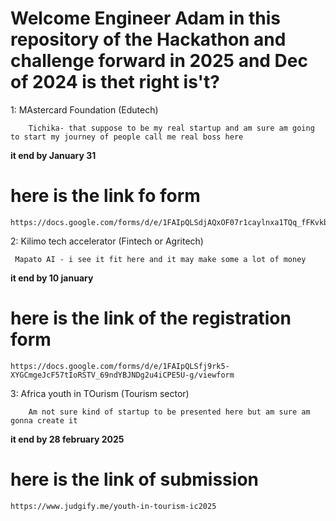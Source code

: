 # Welcome Engineer Adam in this repository of the Hackathon and challenge forward in 2025 and Dec of 2024 is thet right is't?

1: MAstercard Foundation (Edutech)
 
 ```
     Tichika- that suppose to be my real startup and am sure am going to start my journey of people call me real boss here 
 ```
**it end by January 31** 
# here is the link fo form 
```
https://docs.google.com/forms/d/e/1FAIpQLSdjAQxOF07r1caylnxa1TQq_fFKvkb12aL1MF4hZ5fKvkKCng/formResponse

```


2: Kilimo tech accelerator (Fintech or Agritech)

```
 Mapato AI - i see it fit here and it may make some a lot of money 

```
**it end by 10 january**
# here is the link of the registration form
```
https://docs.google.com/forms/d/e/1FAIpQLSfj9rk5-XYGCmgeJcF57tIoRSTV_69ndYBJNDg2u4iCPE5U-g/viewform

```

3: Africa youth in TOurism (Tourism sector)

```
    Am not sure kind of startup to be presented here but am sure am gonna create it 

```
**it end by 28 february 2025**
# here is the link of submission 

```
https://www.judgify.me/youth-in-tourism-ic2025

```
